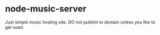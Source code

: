 # node-music-server
Just simple music hosting site. DO not publish to domain unless you like to get sued.
